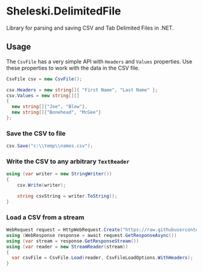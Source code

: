 # Sheleski.DelimitedFile
Library for parsing and saving CSV and Tab Delimited Files in .NET.

## Usage

The `CsvFile` has a very simple API with `Headers` and `Values` properties.  Use these properties to work with the data in the CSV file.

```C#
CsvFile csv = new CsvFile();

csv.Headers = new string[]{ "First Name", "Last Name" };
csv.Values = new string[][]
{
  new string[]{"Joe", "Blow"},
  new string[]{"Bonehead", "McGee"}
};
```

### Save the CSV to file

```C#
csv.Save("c:\\temp\\names.csv");
```

### Write the CSV to any arbitrary `TextReader`

```C#
using (var writer = new StringWriter())
{
    csv.Write(writer);

    string csvString = writer.ToString();
}
```

### Load a CSV from a  stream
```C#
WebRequest request = HttpWebRequest.Create("https://raw.githubusercontent.com/forxer/languages-list/master/src/Languages.csv");
using (WebResponse response = await request.GetResponseAsync())
using (var stream = response.GetResponseStream())
using (var reader = new StreamReader(stream))
{
  var csvFile = CsvFile.Load(reader, CsvFileLoadOptions.WithHeaders);
}
```
